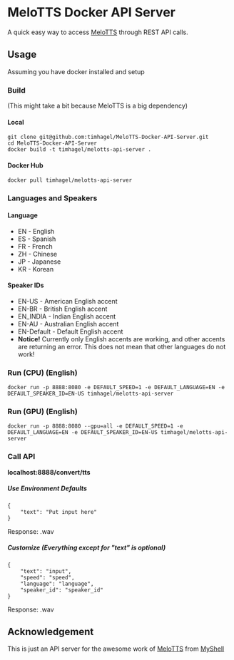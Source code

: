 # MeloTTS Docker API Server

A quick easy way to access [MeloTTS](https://github.com/myshell-ai/MeloTTS) through REST API calls.

## Usage

Assuming you have docker installed and setup

### Build
(This might take a bit because MeloTTS is a big dependency)
#### Local

    git clone git@github.com:timhagel/MeloTTS-Docker-API-Server.git
    cd MeloTTS-Docker-API-Server
    docker build -t timhagel/melotts-api-server .

#### Docker Hub

    docker pull timhagel/melotts-api-server
    
### Languages and Speakers

#### Language

- EN - English
- ES - Spanish
- FR - French
- ZH - Chinese
- JP - Japanese
- KR - Korean

#### Speaker IDs

- EN-US - American English accent
- EN-BR - British English accent
- EN_INDIA - Indian English accent
- EN-AU - Australian English accent
- EN-Default - Default English accent
- **Notice!** Currently only English accents are working, and other accents are returning an error. This does not mean that other languages do not work!

### Run (CPU) (English)

    docker run -p 8888:8080 -e DEFAULT_SPEED=1 -e DEFAULT_LANGUAGE=EN -e DEFAULT_SPEAKER_ID=EN-US timhagel/melotts-api-server

### Run (GPU) (English)
    
    docker run -p 8888:8080 --gpu=all -e DEFAULT_SPEED=1 -e DEFAULT_LANGUAGE=EN -e DEFAULT_SPEAKER_ID=EN-US timhagel/melotts-api-server

### Call API

**localhost:8888/convert/tts**

##### Use Environment Defaults

    {
        "text": "Put input here"
    }

Response: .wav

##### Customize (Everything except for "text" is optional)

    {
        "text": "input",
        "speed": "speed",
        "language": "language",
        "speaker_id": "speaker_id"
    }

Response: .wav

## Acknowledgement

This is just an API server for the awesome work of [MeloTTS](https://github.com/myshell-ai/MeloTTS) from [MyShell](https://github.com/myshell-ai)
